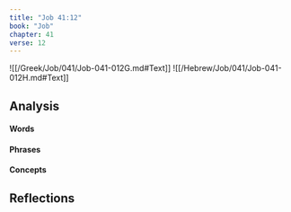 ```yaml
---
title: "Job 41:12"
book: "Job"
chapter: 41
verse: 12
---
```

![[/Greek/Job/041/Job-041-012G.md#Text]]
![[/Hebrew/Job/041/Job-041-012H.md#Text]]

## Analysis

#### Words

#### Phrases

#### Concepts

## Reflections
